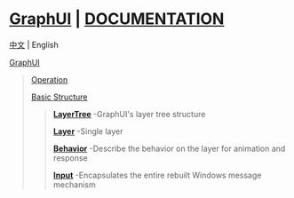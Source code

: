 # [GraphUI](https://github.com/Tclauncher/GraphUI) | [DOCUMENTATION](https://github.com/Tclauncher/GraphUI/blob/master/Documentation/index-en.md)

[中文](https://github.com/Tclauncher/GraphUI/blob/master/Documentation/index-zh.md) | English

[GraphUI]()

> [Operation]()
>
> [Basic Structure]()
>
> > **[LayerTree]()** -GraphUI's layer tree structure
> >
> > **[Layer]()** -Single layer
> >
> > **[Behavior]()** -Describe the behavior on the layer for animation and response
> >
> > **[Input]()** -Encapsulates the entire rebuilt Windows message mechanism